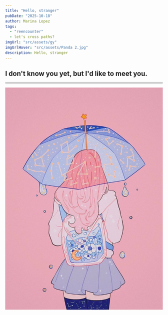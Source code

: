 ```yaml
---
title: "Hello, stranger" 
pubDate: "2025-10-18"
author: Marina Lopez
tags:
  - "reencounter"
  - let's cross paths? 
imgUrl: "src/assets/gy"
imgUrlHover: "src/assets/Panda 2.jpg"
description: Hello, stranger 
---
```


## I don't know you yet, but I'd like to meet you. 

---

![Ilustración Peach](src/assets/Peach.jpg)
